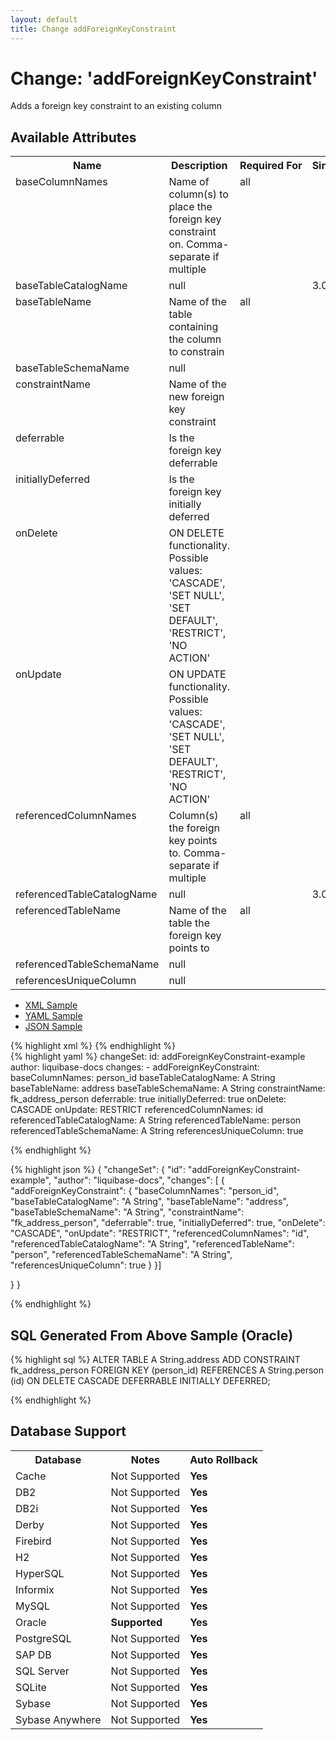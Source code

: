 ```yaml
---
layout: default
title: Change addForeignKeyConstraint
---
```


<!-- ====================================================== -->
<!-- GENERATED BY ChangeDocGenerator DO NOT MODIFY MANUALLY -->
<!-- ====================================================== -->

  <script>
  $(function() {
    $( "#changelog-tabs" ).tabs();
  });
</script>

# Change: 'addForeignKeyConstraint'

Adds a foreign key constraint to an existing column

## Available Attributes ##

<table>
<tr><th>Name</th><th>Description</th><th>Required&nbsp;For</th><th>Since</th></tr>
<tr><td style='vertical-align: top'>baseColumnNames</td><td>Name of column(s) to place the foreign key constraint on. Comma-separate if multiple</td><td style='vertical-align: top'>all</td><td style='vertical-align: top'></td></tr>
<tr><td style='vertical-align: top'>baseTableCatalogName</td><td>null</td><td style='vertical-align: top'></td><td style='vertical-align: top'>3.0</td></tr>
<tr><td style='vertical-align: top'>baseTableName</td><td>Name of the table containing the column to constrain</td><td style='vertical-align: top'>all</td><td style='vertical-align: top'></td></tr>
<tr><td style='vertical-align: top'>baseTableSchemaName</td><td>null</td><td style='vertical-align: top'></td><td style='vertical-align: top'></td></tr>
<tr><td style='vertical-align: top'>constraintName</td><td>Name of the new foreign key constraint</td><td style='vertical-align: top'></td><td style='vertical-align: top'></td></tr>
<tr><td style='vertical-align: top'>deferrable</td><td>Is the foreign key deferrable</td><td style='vertical-align: top'></td><td style='vertical-align: top'></td></tr>
<tr><td style='vertical-align: top'>initiallyDeferred</td><td>Is the foreign key initially deferred</td><td style='vertical-align: top'></td><td style='vertical-align: top'></td></tr>
<tr><td style='vertical-align: top'>onDelete</td><td>ON DELETE functionality. Possible values: 'CASCADE', 'SET NULL', 'SET DEFAULT', 'RESTRICT', 'NO ACTION'</td><td style='vertical-align: top'></td><td style='vertical-align: top'></td></tr>
<tr><td style='vertical-align: top'>onUpdate</td><td>ON UPDATE functionality. Possible values: 'CASCADE', 'SET NULL', 'SET DEFAULT', 'RESTRICT', 'NO ACTION'</td><td style='vertical-align: top'></td><td style='vertical-align: top'></td></tr>
<tr><td style='vertical-align: top'>referencedColumnNames</td><td>Column(s) the foreign key points to. Comma-separate if multiple</td><td style='vertical-align: top'>all</td><td style='vertical-align: top'></td></tr>
<tr><td style='vertical-align: top'>referencedTableCatalogName</td><td>null</td><td style='vertical-align: top'></td><td style='vertical-align: top'>3.0</td></tr>
<tr><td style='vertical-align: top'>referencedTableName</td><td>Name of the table the foreign key points to</td><td style='vertical-align: top'>all</td><td style='vertical-align: top'></td></tr>
<tr><td style='vertical-align: top'>referencedTableSchemaName</td><td>null</td><td style='vertical-align: top'></td><td style='vertical-align: top'></td></tr>
<tr><td style='vertical-align: top'>referencesUniqueColumn</td><td>null</td><td style='vertical-align: top'></td><td style='vertical-align: top'></td></tr>
</table>

<div id='changelog-tabs'>
<ul>
    <li><a href="#tab-xml">XML Sample</a></li>
    <li><a href="#tab-yaml">YAML Sample</a></li>
    <li><a href="#tab-json">JSON Sample</a></li>
  </ul>
<div id='tab-xml'>
{% highlight xml %}
<changeSet author="liquibase-docs" id="addForeignKeyConstraint-example">
    <addForeignKeyConstraint baseColumnNames="person_id"
            baseTableCatalogName="A String"
            baseTableName="address"
            baseTableSchemaName="A String"
            constraintName="fk_address_person"
            deferrable="true"
            initiallyDeferred="true"
            onDelete="CASCADE"
            onUpdate="RESTRICT"
            referencedColumnNames="id"
            referencedTableCatalogName="A String"
            referencedTableName="person"
            referencedTableSchemaName="A String"
            referencesUniqueColumn="true"/>
</changeSet>
{% endhighlight %}
</div>
<div id='tab-yaml'>
{% highlight yaml %}
changeSet:
  id: addForeignKeyConstraint-example
  author: liquibase-docs
  changes:
  - addForeignKeyConstraint:
      baseColumnNames: person_id
      baseTableCatalogName: A String
      baseTableName: address
      baseTableSchemaName: A String
      constraintName: fk_address_person
      deferrable: true
      initiallyDeferred: true
      onDelete: CASCADE
      onUpdate: RESTRICT
      referencedColumnNames: id
      referencedTableCatalogName: A String
      referencedTableName: person
      referencedTableSchemaName: A String
      referencesUniqueColumn: true

{% endhighlight %}
</div>
<div id='tab-json'>
{% highlight json %}
{
  "changeSet": {
    "id": "addForeignKeyConstraint-example",
    "author": "liquibase-docs",
    "changes": [
      {
        "addForeignKeyConstraint": {
          "baseColumnNames": "person_id",
          "baseTableCatalogName": "A String",
          "baseTableName": "address",
          "baseTableSchemaName": "A String",
          "constraintName": "fk_address_person",
          "deferrable": true,
          "initiallyDeferred": true,
          "onDelete": "CASCADE",
          "onUpdate": "RESTRICT",
          "referencedColumnNames": "id",
          "referencedTableCatalogName": "A String",
          "referencedTableName": "person",
          "referencedTableSchemaName": "A String",
          "referencesUniqueColumn": true
        }
      }]
    
  }
}

{% endhighlight %}
</div>
</div>


## SQL Generated From Above Sample (Oracle)

{% highlight sql %}
ALTER TABLE A String.address ADD CONSTRAINT fk_address_person FOREIGN KEY (person_id) REFERENCES A String.person (id) ON DELETE CASCADE DEFERRABLE INITIALLY DEFERRED;


{% endhighlight %}

## Database Support

<table style='border:1;'>
<tr><th>Database</th><th>Notes</th><th>Auto Rollback</th></tr>
<tr><td>Cache</td><td>Not Supported</td><td><b>Yes</b></td></tr>
<tr><td>DB2</td><td>Not Supported</td><td><b>Yes</b></td></tr>
<tr><td>DB2i</td><td>Not Supported</td><td><b>Yes</b></td></tr>
<tr><td>Derby</td><td>Not Supported</td><td><b>Yes</b></td></tr>
<tr><td>Firebird</td><td>Not Supported</td><td><b>Yes</b></td></tr>
<tr><td>H2</td><td>Not Supported</td><td><b>Yes</b></td></tr>
<tr><td>HyperSQL</td><td>Not Supported</td><td><b>Yes</b></td></tr>
<tr><td>Informix</td><td>Not Supported</td><td><b>Yes</b></td></tr>
<tr><td>MySQL</td><td>Not Supported</td><td><b>Yes</b></td></tr>
<tr><td>Oracle</td><td><b>Supported</b></td><td><b>Yes</b></td></tr>
<tr><td>PostgreSQL</td><td>Not Supported</td><td><b>Yes</b></td></tr>
<tr><td>SAP DB</td><td>Not Supported</td><td><b>Yes</b></td></tr>
<tr><td>SQL Server</td><td>Not Supported</td><td><b>Yes</b></td></tr>
<tr><td>SQLite</td><td>Not Supported</td><td><b>Yes</b></td></tr>
<tr><td>Sybase</td><td>Not Supported</td><td><b>Yes</b></td></tr>
<tr><td>Sybase Anywhere</td><td>Not Supported</td><td><b>Yes</b></td></tr>
</table>
